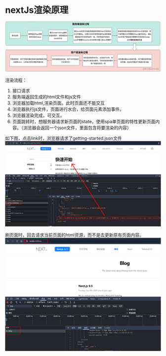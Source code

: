 # nextJs渲染原理


![Alt text](./images/nextjs-1.png)

渲染流程：

1. 接口请求
2. 服务端返回生成的html文件和js文件
3. 浏览器加载html,渲染页面。此时页面还不能交互
4. 浏览器执行js文件，页面进行水合，给页面元素添加事件。
5. 浏览器渲染完成，可交互。
6. 页面跳转时，想服务器请求新页面的state，使用spa单页面的特性更新页面内容。（浏览器会返回一个json文件，里面包含将要渲染的内容）


如下图，点击link时，浏览器请求了getting-started.json文件
![Alt text](./images/nextjs-2.png)

刷页面时，回去请求当前页面的html资源，而不是去更新原有页面内容。
![Alt text](./images/nextjs-3.png)